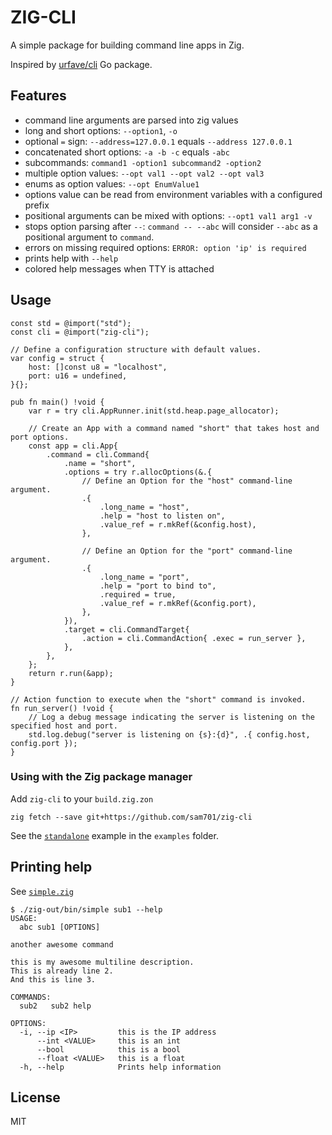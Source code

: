 # ZIG-CLI

A simple package for building command line apps in Zig.

Inspired by [urfave/cli](https://github.com/urfave/cli) Go package.

## Features
* command line arguments are parsed into zig values
* long and short options: `--option1`, `-o`
* optional `=` sign: `--address=127.0.0.1` equals `--address 127.0.0.1`
* concatenated short options: `-a -b -c` equals `-abc`
* subcommands: `command1 -option1 subcommand2 -option2`
* multiple option values: `--opt val1 --opt val2 --opt val3`
* enums as option values: `--opt EnumValue1`
* options value can be read from environment variables with a configured prefix
* positional arguments can be mixed with options: `--opt1 val1 arg1 -v`
* stops option parsing after `--`: `command -- --abc` will consider `--abc` as a positional argument to `command`.
* errors on missing required options: `ERROR: option 'ip' is required`
* prints help with `--help`
* colored help messages when TTY is attached

## Usage
```zig
const std = @import("std");
const cli = @import("zig-cli");

// Define a configuration structure with default values.
var config = struct {
    host: []const u8 = "localhost",
    port: u16 = undefined,
}{};

pub fn main() !void {
    var r = try cli.AppRunner.init(std.heap.page_allocator);

    // Create an App with a command named "short" that takes host and port options.
    const app = cli.App{
        .command = cli.Command{
            .name = "short",
            .options = try r.allocOptions(&.{
                // Define an Option for the "host" command-line argument.
                .{
                    .long_name = "host",
                    .help = "host to listen on",
                    .value_ref = r.mkRef(&config.host),
                },

                // Define an Option for the "port" command-line argument.
                .{
                    .long_name = "port",
                    .help = "port to bind to",
                    .required = true,
                    .value_ref = r.mkRef(&config.port),
                },
            }),
            .target = cli.CommandTarget{
                .action = cli.CommandAction{ .exec = run_server },
            },
        },
    };
    return r.run(&app);
}

// Action function to execute when the "short" command is invoked.
fn run_server() !void {
    // Log a debug message indicating the server is listening on the specified host and port.
    std.log.debug("server is listening on {s}:{d}", .{ config.host, config.port });
}
```

### Using with the Zig package manager
Add `zig-cli` to your `build.zig.zon`
```
zig fetch --save git+https://github.com/sam701/zig-cli
```
See the [`standalone`](./examples/standalone) example in the `examples` folder.

## Printing help
See [`simple.zig`](./examples/simple.zig)

```
$ ./zig-out/bin/simple sub1 --help
USAGE:
  abc sub1 [OPTIONS]

another awesome command

this is my awesome multiline description.
This is already line 2.
And this is line 3.

COMMANDS:
  sub2   sub2 help

OPTIONS:
  -i, --ip <IP>         this is the IP address
      --int <VALUE>     this is an int
      --bool            this is a bool
      --float <VALUE>   this is a float
  -h, --help            Prints help information
```

## License
MIT
